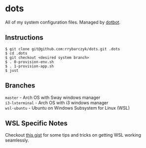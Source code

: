 # dots
All of my system configuration files. Managed by [dotbot](https://github.com/anishathalye/dotbot).

## Instructions
```
$ git clone git@github.com:rrybarczyk/dots.git .dots
$ cd .dots
$ git checkout <desired system branch>
$ . 0-provision-env.sh
$ . 1-provision-app.sh
$ just
```

## Branches
`master`        - Arch OS with Sway windows manager  
`i3-lxterminal` - Arch OS with i3 windows manager  
`wsl-ubuntu`    - Ubuntu on Windows Subsystem for Linux (WSL)  

## WSL Specific Notes
Checkout [this gist](https://gist.github.com/rrybarczyk/21cdd74b040ff5fb0fe79f3f8e049652) for some tips and tricks on getting WSL working seamlessly.
